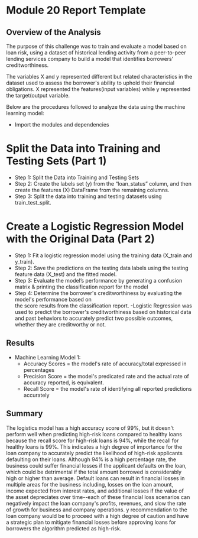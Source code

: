 # Module 20  Report Template

## Overview of the Analysis

The purpose of this challenge was to train and evaluate a model based on loan risk, using a dataset of historical lending activity from a peer-to-peer lending services company to build a model that identifies borrowers' creditworthiness.

The variables X and y represented different but related characteristics in the dataset used to assess the borrower's ability to uphold their financial obligations. X represented the features(input variables) while y represented the target(output variable. 

Below are the procedures followed to analyze the data using the machine learning model:
- Import the modules and dependencies
# Split the Data into Training and Testing Sets (Part 1)
- Step 1: Split the Data into Training and Testing Sets
- Step 2: Create the labels set (y) from the “loan_status” column, and then create the features (X) 
  DataFrame from the remaining columns.
- Step 3: Split the data into training and testing datasets using train_test_split.
# Create a Logistic Regression Model with the Original Data (Part 2)
- Step 1: Fit a logistic regression model using the training data (X_train and y_train).
- Step 2: Save the predictions on the testing data labels using the testing feature data (X_test) and 
  the fitted model.
- Step 3: Evaluate the model’s performance by generating a confusion matrix & printing the 
  classification report for the model
- Step 4: Determine the borrower's creditworthiness by evaluating the model's performance based on  
  the score results from the classification report.
-Logistic Regression was used to predict the borrower's creditworthiness based on historical data and past behaviors to accurately predict two possible outcomes, whether they are creditworthy or not.

## Results
* Machine Learning Model 1:
    * Accuracy Scores = the model's rate of accuracy/total expressed in percentages
    * Precision Score = the model's predicated rate and the actual rate of accuracy reported, is 
      equivalent.
    * Recall Score = the model's rate of identifying all reported predictions accurately

## Summary

The logistics model has a high accuracy score of 99%, but it doesn't perform well when predicting high-risk loans compared to healthy loans because the recall score for high-risk loans is 94%, while the recall for healthy loans is 99%. This indicates a high degree of importance for the loan company to accurately predict the likelihood of high-risk applicants defaulting on their loans. Although 94% is a high percentage rate, the business could suffer financial losses if the applicant defaults on the loan, which could be detrimental if the total amount borrowed is considerably high or higher than average. Default loans can result in financial losses in multiple areas for the business including, losses on the loan amount, income expected from interest rates, and additional losses if the value of the asset depreciates over time--each of these financial loss scenarios can negatively impact the loan company's profits, revenues, and slow the rate of growth for business and company operations. y recommendation to the loan company would be to proceed with a high degree of caution and have a strategic plan to mitigate financial losses before approving loans for borrowers the algorithm predicted as high-risk.
